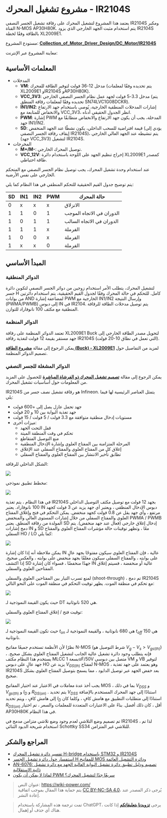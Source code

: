 # مشروع تشغيل المحرك - IR2104S

يعتمد هذا المشروع لتشغيل المحرك على رقاقة تشغيل الجسر النصفي IR2104S ومكبر القناة N-MOS AP30H80K. يتم استخدام مثبت الجهد الخارجي الذي يزود IR2104S بالطاقة وفقًا لخطة XL2009E1.

مستودع المشروع: [**Collection_of_Motor_Driver_Design/DC_Motor/IR2104S**](https://github.com/linyuxuanlin/Collection_of_Motor_Driver_Design/tree/main/DC_Motor/IR2104S)

معاينة المشروع عبر الإنترنت:

<div class="altium-iframe-viewer">
  <div
    class="altium-ecad-viewer"
    data-project-src="https://github.com/linyuxuanlin/Collection_of_Motor_Driver_Design/raw/main/DC_Motor/IR2104S/IR2104S.zip"
  ></div>
</div>

## المعلمات الأساسية

- المدخلات
  - **VM**: مدخل 12-36 فولت لتوفير الطاقة للمحرك (يتم تحديده وفقًا لمعلمات XL2009E1 وIR2104S وAP30H80K).
  - **VCC_3V3**: مدخل 3.3-5 فولت لجهد عمل نظام الجسر النصفي الخارجي (يتم تحديده وفقًا لمعلمات رقاقة المنطق SN74LVC1G08DCKR).
  - **IN1/IN2**: إشارات المدخلات المنطقية الخارجية، يُوصى باستخدام جهد الارتفاع والانخفاض للمتابعة مع VCC_3V3، انظر الجدول الحقيقي أدناه.
  - **PWM**: إشارة PWM المدخلة، يجب أن يكون جهد الارتفاع والانخفاض متطابقًا مع جهد IN1/IN2.
  - **SD**: قيمة افتراضية للسحب الداخلي، يكون نشطًا عند الجهد المنخفض (يؤدي إلى إيقاف رقاقة الجسر النصفي IR2104S)، يتم تنشيطه عند الجهد العالي الخارجي (جهد VCC_3V3) لتشغيل IR2104S.
- المخرجات
  - **M+/M-**: توصيل المحرك الخارجي.
  - **VCC_12V**: إخراج تنظيم الجهد على اللوحة باستخدام دائرة XL2009E1 كمصدر طاقة احتياطي.

عند استخدام وحدة تشغيل المحرك، يجب توصيل نظام الجسر النصفي مع المتحكم الخارجي على نفس الأرضية.

يتم توضيح جدول القيم الحقيقية للتحكم المنطقي في هذا النظام كما يلي:

| SD  | IN1 | IN2 | PWM | حالة المحرك               |
| --- | --- | --- | --- | ------------------------- |
| 0   | x   | x   | x   | الانزلاق                  |
| 1   | 1   | 0   | 1   | الدوران في الاتجاه الموجب |
| 1   | 0   | 1   | 1   | الدوران في الاتجاه السالب |
| 1   | 1   | 1   | x   | الفرملة                   |
| 1   | 0   | 0   | x   | الفرملة                   |
| 1   | x   | x   | 0   | الفرملة                   |

## المبدأ الأساسي

### الدوائر المنطقية

لتشغيل المحرك، يتطلب الأمر استخدام زوجين من دوائر الجسر النصفي لتكوين دائرة جسر H كامل. للتحكم في حالة المحرك وفقًا لجدول القيم الحقيقية، يتم استخدام دائرتين من بوابات AND لمضاعفة إشارة PWM الخارجية مع IN1/IN2 وإرسال النتيجة (PWMA/PWMB) إلى دبوس IN في IR2104. يتم توصيل مدخلات الطاقة للرقاقة المنطقية مع مكثف 100 نانوفاراد للتوازن.

### الدوائر المنظمة

تعتمد الدوائر المنظمة على رقاقة XL2009E1 Buck لتحويل مصدر الطاقة الخارجي إلى جهد مستقر بقيمة 12 فولت لتغذية رقاقة IR2104S (التي تعمل في نطاق 10-20 فولت).

يمكن الرجوع إلى مقالة [**مشروع الطاقة (Buck) - XL2009E1**](https://wiki-power.com/%E7%94%B5%E6%BA%90%E6%96%B9%E6%A1%88%EF%BC%88Buck%EF%BC%89-XL2009E1) لمزيد من التفاصيل حول تصميم الدوائر المنظمة.

### الدوائر المشغلة للجسر النصفي

يمكن الرجوع إلى مقالة [**تصميم تشغيل المحرك ذو الفرشاة المباشرة**](https://wiki-power.com/%E7%9B%B4%E6%B5%81%E6%9C%89%E5%88%B7%E7%94%B5%E6%9C%BA%E9%A9%B1%E5%8A%A8%E7%9A%84%E8%AE%BE%E8%AE%A1) للحصول على المزيد من المعلومات حول أساسيات تشغيل المحرك.

IR2104S هو رقاقة تشغيل نصف جسر من Infineon. يتمثل العناصر الرئيسية لها فيما يلي:

- جهد تحمل عازل يصل إلى +600 فولت
- جهد تغذية البوابة بين 10 و 20 فولت
- مستويات إدخال منطقية متوافقة مع 3.3 فولت / 5 فولت / 15 فولت
- ميزات أخرى:
  - قفل التحت الجهد
  - تحكم في وقت المنطقة الميتة
  - منع التوصيل المتقاطع
  - المرحلة المتزامنة بين المفتاح العلوي وإشارة الإدخال المنطقية
  - إغلاق كل من المفتاح العلوي والمفتاح السفلي عند الإغلاق
  - تطابق تأخير الانتشار بين المفتاح العلوي والمفتاح السفلي

الشكل الداخلي للرقاقة:

![](https://media.wiki-power.com/img/20220407155726.png)

مخطط تطبيق نموذجي:

![](https://media.wiki-power.com/img/20220407155457.png)

في هذا النظام ، يتم تغذية IR2104S بجهد 12 فولت مع توصيل مكثف التوصيل الداخلي 100 نانوفاراد. يعتبر IN دبوس الإدخال المنطقي ، ويعتبر أي جهد يزيد عن 3 فولت كجهد مرتفع ، وأي جهد يقل عن 0.8 فولت كجهد منخفض. يمكن التحكم في فتح وإغلاق المفتاح العلوي والمفتاح السفلي من خلال إشارات المستوى العالي والمنخفض PWMA / PWMB المولدة من رقاقة المنطق. يعتبر SD إدخال إغلاق خارجي (فعال عند جهد منخفض). يتم دمج إشارات IN و SD معًا ، وتظهر توقيتات حالة مؤشرات المفتاح العلوي والمفتاح السفلي HO / LO كما يلي:

![](https://media.wiki-power.com/img/20220407153203.png)

يمكن ملاحظة أنه إذا كان إشارة IN عالية ، فإن المفتاح العلوي سيكون مفتوحًا بجهد عالٍ على بوابته ، والمفتاح السفلي سيكون مغلقًا بجهد منخفض على بوابته ، والعكس صحيح. إذا اكتشف SD جهدًا منخفضًا ، فسواء كان إشارة IN عالية أو منخفضة ، فسيتم إغلاق المفتاحين العلوي والسفلي.

لمنع تسرب التيار بين المفتاحين العلوي والسفلي (shoot-through) ، تم دمج IR2104S مع تحكم في منطقة الموت. يظهر توقيت التحكم في منطقة الموت على النحو التالي:

![](https://media.wiki-power.com/img/20220407153300.png)

حيث يكون القيمة النموذجية لـ DT هي 520 نانوثانية.

توقيت فتح / إغلاق المفتاح العلوي والسفلي:

![](https://media.wiki-power.com/img/20220407153941.png)

حيث تكون القيمة النموذجية لـ $t_{on}$ هي 680 نانوثانية ، والقيمة النموذجية لـ $t_{off}$ هي 150 نانوثانية.

نظرًا لأن الأنظمة تستخدم جميعًا مفاتيح N-MOS (شرط التوصيل هو $V_g-V_s>V_{gs(th)}$) ، فإنه يتطلب وجود دائرة تشغيل عالية الجانب لتشغيل المفتاح العلوي بشكل صحيح. يستخدم هذا النظام مكثف MLCC بسعة 1uF/50V متصل بين دبوسي VM و VB لتوفير جهد عالٍ على دبوس HO يزيد عن $V_{GS(th)}$ لمفتاح N-MOS ، وهو يعتمد على جهد تغذية IR2104S بعد خفض الجهد عبر توصيل الدايود ، مما يسمح بتوصيل المفتاح العلوي بشكل صحيح.

يجب أخذ عدة معاملات في الاعتبار عند اختيار المفاتيح MOS ، بما في ذلك $V_{DSS}$ و $V_{gs(th)}$ و $I_D$ و $R_{DS(on)}$ . يتم تحديد $V_{DSS}$ استنادًا إلى جهد المحرك المستخدم بالإضافة إلى هامش كافٍ ، ويتم تحديد $I_D$ استنادًا إلى متطلبات التطبيق مع هامش كافٍ ، وكلما كان $R_{DS(on)}$ أقل ، كان ذلك أفضل. بناءً على الاعتبارات المتعددة للمعلمات والسعر ، تم اختيار AP30H80K في هذا النظام.

تم تصميم وضع التلاشي لعدم وجود وضع تلاشي متزامن مدمج في IR2104S ، لذا تم استخدام شريحة الديود الثنائي Schottky SS34 للتلاشي غير المتزامن.

## المراجع والشكر

- [تفسير دائرة تشغيل المحرك H-bridge باستخدام STM32 و IR2104S](https://blog.csdn.net/qq_39400113/article/details/108909800)
- [استفسار حول دائرة تشغيل الجسر H للمفاتيح MOS ودائرة التشغيل العائمة](https://www.amobbs.com/thread-5716927-1-1.html)
- [AN-6076: تصميم ودليل تطبيق دائرة تشغيل البوابة العالية الجهد مع دائرة تشغيل ذاتية الاستقلالية](http://file.elecfans.com/web1/M00/0E/2C/pIYBAFocSwiAd48MAA0ls-d5YeY046.pdf)
- [لماذا لا يمكن أن يكون PWM سريعًا جدًا لتشغيل المحرك؟](https://blog.csdn.net/weixin_39883129/article/details/111642277)

> عنوان النص: <https://wiki-power.com/>  
> يتم حماية هذا المقال بموجب اتفاقية [CC BY-NC-SA 4.0](https://creativecommons.org/licenses/by/4.0/deed.zh)، يُرجى ذكر المصدر عند إعادة النشر.

> تمت ترجمة هذه المشاركة باستخدام ChatGPT، يرجى [**تزويدنا بتعليقاتكم**](https://github.com/linyuxuanlin/Wiki_MkDocs/issues/new) إذا كانت هناك أي حذف أو إهمال.
